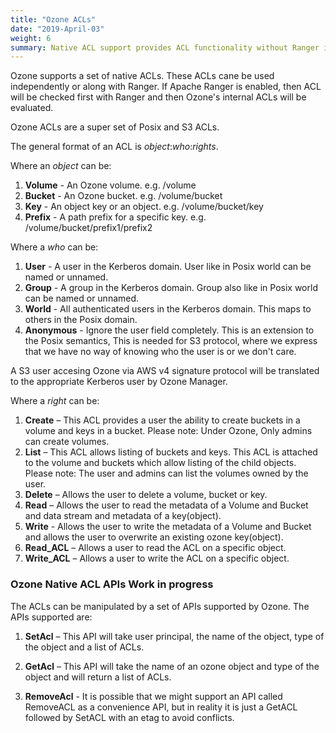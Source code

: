 ```yaml
---
title: "Ozone ACLs"
date: "2019-April-03"
weight: 6
summary: Native ACL support provides ACL functionality without Ranger integration.
---
```

<!---
  Licensed to the Apache Software Foundation (ASF) under one or more
  contributor license agreements.  See the NOTICE file distributed with
  this work for additional information regarding copyright ownership.
  The ASF licenses this file to You under the Apache License, Version 2.0
  (the "License"); you may not use this file except in compliance with
  the License.  You may obtain a copy of the License at

      http://www.apache.org/licenses/LICENSE-2.0

  Unless required by applicable law or agreed to in writing, software
  distributed under the License is distributed on an "AS IS" BASIS,
  WITHOUT WARRANTIES OR CONDITIONS OF ANY KIND, either express or implied.
  See the License for the specific language governing permissions and
  limitations under the License.
-->

Ozone supports a set of native ACLs. These ACLs cane be used independently or
 along with Ranger. If Apache Ranger is enabled, then ACL will be checked
 first with Ranger and then Ozone's internal ACLs will be evaluated.

Ozone ACLs are a super set of Posix and S3 ACLs.

The general format of an ACL is _object_:_who_:_rights_.

Where an _object_ can be:

1. **Volume** - An Ozone volume.  e.g. /volume
2. **Bucket** - An Ozone bucket. e.g. /volume/bucket
3. **Key** - An object key or an object. e.g. /volume/bucket/key
4. **Prefix** - A path prefix for a specific key. e.g. /volume/bucket/prefix1/prefix2

Where a _who_ can be:

1. **User** - A user in the Kerberos domain. User like in Posix world can be
named or unnamed.
2. **Group** - A group in the Kerberos domain. Group also like in Posix world
can
be named or unnamed.
3. **World** - All authenticated users in the Kerberos domain. This maps to
others in the Posix domain.
4. **Anonymous** - Ignore the user field completely. This is an extension to
the Posix semantics, This is needed for S3 protocol, where we express that
we have no way of knowing who the user is or we don't care.


<div class="alert alert-success" role="alert">
  A S3 user accesing Ozone via AWS v4 signature protocol will be translated
  to the appropriate Kerberos user by Ozone Manager.
</div>

Where a _right_ can be:

1. **Create** – This ACL provides a user the ability to create buckets in a
volume and keys in a bucket. Please note: Under Ozone, Only admins can create volumes.
2. **List** – This ACL allows listing of buckets and keys. This ACL is attached
 to the volume and buckets which allow listing of the child objects. Please note: The user and admins can list the volumes owned by the user.
3. **Delete** – Allows the user to delete a volume, bucket or key.
4. **Read** – Allows the user to read the metadata of a Volume and Bucket and
data stream and metadata of a key(object).
5. **Write** - Allows the user to write the metadata of a Volume and Bucket and
allows the user to overwrite an existing ozone key(object).
6. **Read_ACL** – Allows a user to read the ACL on a specific object.
7. **Write_ACL** – Allows a user to write the ACL on a specific object.

<h3>Ozone Native ACL APIs <span class="badge badge-secondary">Work in
progress</span></h3>

The ACLs can be manipulated by a set of APIs supported by Ozone. The APIs
supported are:

1. **SetAcl** – This API will take user principal, the name of the object, type
 of the object and a list of ACLs.

2. **GetAcl** – This API will take the name of an ozone object and type of the
object and will return a list of ACLs.
3. **RemoveAcl** - It is possible that we might support an API called RemoveACL
 as a convenience API, but in reality it is just a GetACL followed by SetACL
 with an etag to avoid conflicts.
